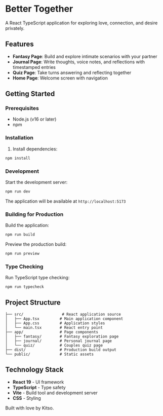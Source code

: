 # Better Together

A React TypeScript application for exploring love, connection, and desire privately.

## Features

- **Fantasy Page**: Build and explore intimate scenarios with your partner
- **Journal Page**: Write thoughts, voice notes, and reflections with timestamped entries
- **Quiz Page**: Take turns answering and reflecting together
- **Home Page**: Welcome screen with navigation

## Getting Started

### Prerequisites

- Node.js (v16 or later)
- npm

### Installation

1. Install dependencies:
```bash
npm install
```

### Development

Start the development server:
```bash
npm run dev
```

The application will be available at `http://localhost:5173`

### Building for Production

Build the application:
```bash
npm run build
```

Preview the production build:
```bash
npm run preview
```

### Type Checking

Run TypeScript type checking:
```bash
npm run typecheck
```

## Project Structure

```
├── src/                 # React application source
│   ├── App.tsx         # Main application component
│   ├── App.css         # Application styles
│   └── main.tsx        # React entry point
├── app/                # Page components
│   ├── fantasy/        # Fantasy exploration page
│   ├── journal/        # Personal journal page
│   └── quiz/           # Couples quiz page
├── dist/               # Production build output
└── public/             # Static assets
```

## Technology Stack

- **React 19** - UI framework
- **TypeScript** - Type safety
- **Vite** - Build tool and development server
- **CSS** - Styling

Built with love by Kitso.

